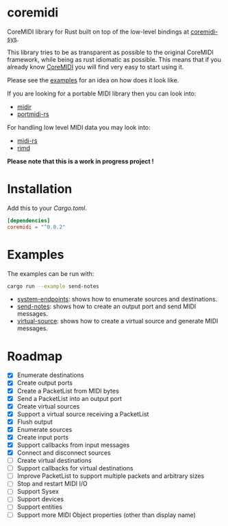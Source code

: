 # coremidi

CoreMIDI library for Rust built on top of the low-level bindings at [coremidi-sys](https://github.com/jonas-k/coremidi-sys).

This library tries to be as transparent as possible to the original CoreMIDI framework, while being as rust idiomatic as possible. This means that if you already know [CoreMIDI](https://developer.apple.com/reference/coremidi) you will find very easy to start using it.

Please see the [examples](examples) for an idea on how does it look like.

If you are looking for a portable MIDI library then you can look into:
- [midir](https://github.com/Boddlnagg/midir)
- [portmidi-rs](https://github.com/musitdev/portmidi-rs)

For handling low level MIDI data you may look into:
- [midi-rs](https://github.com/samdoshi/midi-rs)
- [rimd](https://github.com/RustAudio/rimd)

**Please note that this is a work in progress project !**

# Installation

Add this to your *Cargo.toml*.

```toml
[dependencies]
coremidi = "^0.0.2"
```

# Examples

The examples can be run with:

```sh
cargo run --example send-notes
```

- [system-endpoints](examples/system-endpoints.rs): shows how to enumerate sources and destinations.
- [send-notes](examples/send-notes.rs): shows how to create an output port and send MIDI messages.
- [virtual-source](examples/virtual-source.rs): shows how to create a virtual source and generate MIDI messages.

# Roadmap

- [x] Enumerate destinations
- [x] Create output ports
- [x] Create a PacketList from MIDI bytes
- [x] Send a PacketList into an output port
- [x] Create virtual sources
- [x] Support a virtual source receiving a PacketList
- [x] Flush output
- [x] Enumerate sources
- [x] Create input ports
- [x] Support callbacks from input messages
- [x] Connect and disconnect sources
- [ ] Create virtual destinations
- [ ] Support callbacks for virtual destinations
- [ ] Improve PacketList to support multiple packets and arbitrary sizes
- [ ] Stop and restart MIDI I/O
- [ ] Support Sysex
- [ ] Support devices
- [ ] Support entities
- [ ] Support more MIDI Object properties (other than display name)
